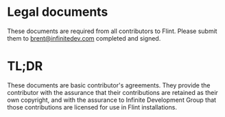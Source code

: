# Legal documents

These documents are required from all contributors to Flint. Please submit them to brent@infinitedev.com completed and signed.

# TL;DR
These documents are basic contributor's agreements. They provide the contributor with the assurance that their contributions are retained as their own copyright, and with the assurance to Infinite Development Group that those contributions are licensed for use in Flint installations.
